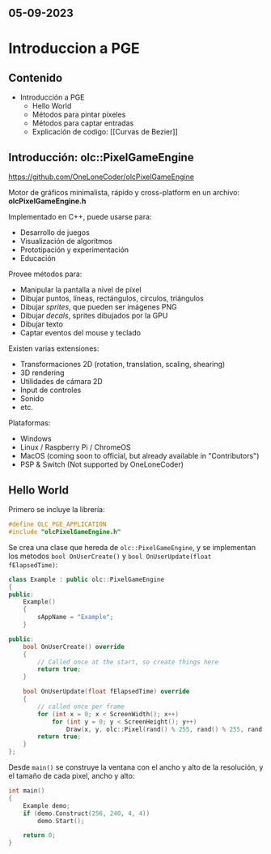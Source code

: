 05-09-2023
---
# Introduccion a PGE

## Contenido
- Introducción a PGE
	- Hello World
	- Métodos para pintar pixeles
	- Métodos para captar entradas
	- Explicación de codigo: [[Curvas de Bezier]]

## Introducción: olc::PixelGameEngine
https://github.com/OneLoneCoder/olcPixelGameEngine

Motor de gráficos minimalista, rápido y cross-platform en un archivo: **olcPixelGameEngine.h**

Implementado en C++, puede usarse para:
- Desarrollo de juegos
- Visualización de algoritmos
- Prototipación y experimentación
- Educación

Provee métodos para:
- Manipular la pantalla a nivel de píxel
- Dibujar puntos, líneas, rectángulos, círculos, triángulos
- Dibujar *sprites*, que pueden ser imágenes PNG
- Dibujar *decals*, sprites dibujados por la GPU
- Dibujar texto
- Captar eventos del mouse y teclado

Existen varias extensiones:
- Transformaciones 2D (rotation, translation, scaling, shearing)
- 3D rendering
- Utilidades de cámara 2D
- Input de controles
- Sonido
- etc.

Plataformas:
- Windows
- Linux / Raspberry Pi / ChromeOS
- MacOS (coming soon to official, but already available in "Contributors")
- PSP & Switch (Not supported by OneLoneCoder)

## Hello World
Primero se incluye la librería:
```cpp
#define OLC_PGE_APPLICATION
#include "olcPixelGameEngine.h"
```

Se crea una clase que hereda de `olc::PixelGameEngine`, y se implementan los metodos `bool OnUserCreate()` y `bool OnUserUpdate(float fElapsedTime)`:
```cpp
class Example : public olc::PixelGameEngine
{
public:
	Example()
	{
		sAppName = "Example";
	}

public:
	bool OnUserCreate() override
	{
		// Called once at the start, so create things here
		return true;
	}

	bool OnUserUpdate(float fElapsedTime) override
	{
		// called once per frame
		for (int x = 0; x < ScreenWidth(); x++)
			for (int y = 0; y < ScreenHeight(); y++)
				Draw(x, y, olc::Pixel(rand() % 255, rand() % 255, rand() % 255));	
		return true;
	}
};
```

Desde `main()` se construye la ventana con el ancho y alto de la resolución, y el tamaño de cada pixel, ancho y alto:
```cpp
int main()
{
	Example demo;
	if (demo.Construct(256, 240, 4, 4))
		demo.Start();

	return 0;
}
```